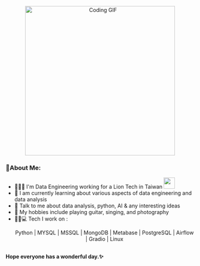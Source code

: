 <p align="center">
  <img src="https://temp-picture.s3.ap-northeast-1.amazonaws.com/tenor.gif" alt="Coding GIF" width="400"/>
</p>

### 🎐About Me:
- 👷🏻‍♀️ I'm Data Engineering working for a Lion Tech in Taiwan 
      <img src="https://media.giphy.com/media/WUlplcMpOCEmTGBtBW/giphy.gif" width="30">
- 🍯 I am currently learning about various aspects of data engineering and data analysis
- 💭 Talk to me about data analysis, python, AI & any interesting ideas
- 💞 My hobbies include playing guitar, singing, and photography
- 👧🏻💻 Tech I work on :
  <p align="center">
  Python | MYSQL | MSSQL | MongoDB | Metabase | PostgreSQL | Airflow | Gradio | Linux
##

#### Hope everyone has a wonderful day.✨

